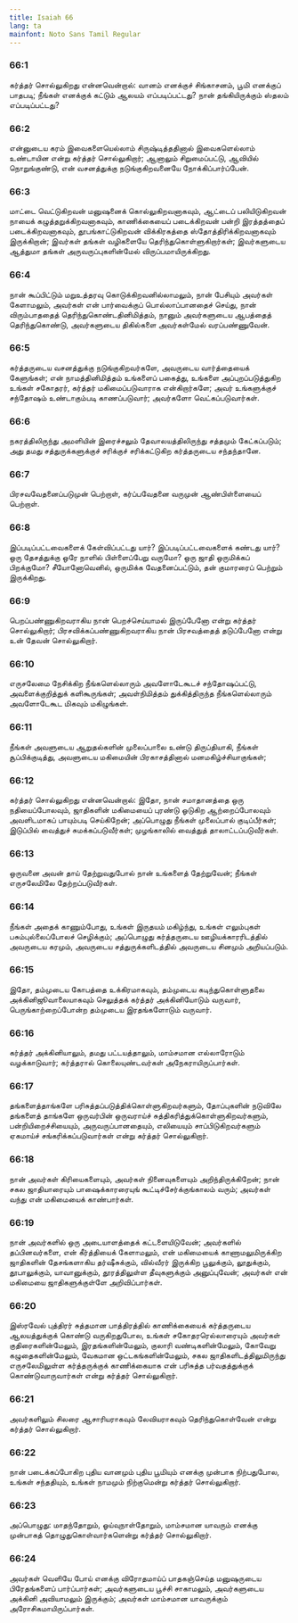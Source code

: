 ```yaml
---
title: Isaiah 66
lang: ta
mainfont: Noto Sans Tamil Regular
---
```


###  66:1

கர்த்தர் சொல்லுகிறது என்னவென்றால்: வானம் எனக்குச் சிங்காசனம், பூமி எனக்குப் பாதபடி; நீங்கள் எனக்குக் கட்டும் ஆலயம் எப்படிப்பட்டது? நான் தங்கியிருக்கும் ஸ்தலம் எப்படிப்பட்டது?

###  66:2

என்னுடைய கரம் இவைகளையெல்லாம் சிருஷ்டித்ததினால் இவைகளெல்லாம் உண்டாயின என்று கர்த்தர் சொல்லுகிறார்; ஆனாலும் சிறுமைப்பட்டு, ஆவியில் நொறுங்குண்டு, என் வசனத்துக்கு நடுங்குகிறவனையே நோக்கிப்பார்ப்பேன்.

###  66:3

மாட்டை வெட்டுகிறவன் மனுஷனைக் கொல்லுகிறவனாகவும், ஆட்டைப் பலியிடுகிறவன் நாயைக் கழுத்தறுக்கிறவனாகவும், காணிக்கையைப் படைக்கிறவன் பன்றி இரத்தத்தைப் படைக்கிறவனாகவும், தூபங்காட்டுகிறவன் விக்கிரகத்தை ஸ்தோத்திரிக்கிறவனாகவும் இருக்கிறான்; இவர்கள் தங்கள் வழிகளையே தெரிந்துகொள்ளுகிறார்கள்; இவர்களுடைய ஆத்துமா தங்கள் அருவருப்புகளின்மேல் விருப்பமாயிருக்கிறது.

###  66:4

நான் கூப்பிட்டும் மறுஉத்தரவு கொடுக்கிறவனில்லாமலும், நான் பேசியும் அவர்கள் கேளாமலும், அவர்கள் என் பார்வைக்குப் பொல்லாப்பானதைச் செய்து, நான் விரும்பாததைத் தெரிந்துகொண்டதினிமித்தம், நானும் அவர்களுடைய ஆபத்தைத் தெரிந்துகொண்டு, அவர்களுடைய திகில்களை அவர்கள்மேல் வரப்பண்ணுவேன்.

###  66:5

கர்த்தருடைய வசனத்துக்கு நடுங்குகிறவர்களே, அவருடைய வார்த்தையைக் கேளுங்கள்; என் நாமத்தினிமித்தம் உங்களைப் பகைத்து, உங்களை அப்புறப்படுத்துகிற உங்கள் சகோதரர், கர்த்தர் மகிமைப்படுவாராக என்கிறார்களே; அவர் உங்களுக்குச் சந்தோஷம் உண்டாகும்படி காணப்படுவார்; அவர்களோ வெட்கப்படுவார்கள்.

###  66:6

நகரத்திலிருந்து அமளியின் இரைச்சலும் தேவாலயத்திலிருந்து சத்தமும் கேட்கப்படும்; அது தமது சத்துருக்களுக்குச் சரிக்குச் சரிக்கட்டுகிற கர்த்தருடைய சந்தந்தானே.

###  66:7

பிரசவவேதனைப்படுமுன் பெற்றாள், கர்ப்பவேதனை வருமுன் ஆண்பிள்ளையைப் பெற்றாள்.

###  66:8

இப்படிப்பட்டவைகளைக் கேள்விப்பட்டது யார்? இப்படிப்பட்டவைகளைக் கண்டது யார்? ஒரு தேசத்துக்கு ஒரே நாளில் பிள்ளைப்பேறு வருமோ? ஒரு ஜாதி ஒருமிக்கப் பிறக்குமோ? சீயோனோவெனில், ஒருமிக்க வேதனைப்பட்டும், தன் குமாரரைப் பெற்றும் இருக்கிறது.

###  66:9

பெறப்பண்ணுகிறவராகிய நான் பெறச்செய்யாமல் இருப்பேனோ என்று கர்த்தர் சொல்லுகிறார்; பிரசவிக்கப்பண்ணுகிறவராகிய நான் பிரசவத்தைத் தடுப்பேனோ என்று உன் தேவன் சொல்லுகிறார்.

###  66:10

எருசலேமை நேசிக்கிற நீங்களெல்லாரும் அவளோடேகூடச் சந்தோஷப்பட்டு, அவளைக்குறித்துக் களிகூருங்கள்; அவள்நிமித்தம் துக்கித்திருந்த நீங்களெல்லாரும் அவளோடேகூட மிகவும் மகிழுங்கள்.

###  66:11

நீங்கள் அவளுடைய ஆறுதல்களின் முலைப்பாலை உண்டு திருப்தியாகி, நீங்கள் சூப்பிக்குடித்து, அவளுடைய மகிமையின் பிரகாசத்தினால் மனமகிழ்ச்சியாகுங்கள்;

###  66:12

கர்த்தர் சொல்லுகிறது என்னவென்றால்: இதோ, நான் சமாதானத்தை ஒரு நதியைப்போலவும், ஜாதிகளின் மகிமையைப் புரண்டு ஓடுகிற ஆற்றைப்போலவும் அவளிடமாகப் பாயும்படி செய்கிறேன்; அப்பொழுது நீங்கள் முலைப்பால் குடிப்பீர்கள்; இடுப்பில் வைத்துச் சுமக்கப்படுவீர்கள்; முழங்காலில் வைத்துத் தாலாட்டப்படுவீர்கள்.

###  66:13

ஒருவனை அவன் தாய் தேற்றுவதுபோல் நான் உங்களைத் தேற்றுவேன்; நீங்கள் எருசலேமிலே தேற்றப்படுவீர்கள்.

###  66:14

நீங்கள் அதைக் காணும்போது, உங்கள் இருதயம் மகிழ்ந்து, உங்கள் எலும்புகள் பசும்புல்லைப்போலச் செழிக்கும்; அப்பொழுது கர்த்தருடைய ஊழியக்காரரிடத்தில் அவருடைய கரமும், அவருடைய சத்துருக்களிடத்தில் அவருடைய சினமும் அறியப்படும்.

###  66:15

இதோ, தம்முடைய கோபத்தை உக்கிரமாகவும், தம்முடைய கடிந்துகொள்ளுதலை அக்கினிஜூவாலையாகவும் செலுத்தக் கர்த்தர் அக்கினியோடும் வருவார், பெருங்காற்றைப்போன்ற தம்முடைய இரதங்களோடும் வருவார்.

###  66:16

கர்த்தர் அக்கினியாலும், தமது பட்டயத்தாலும், மாம்சமான எல்லாரோடும் வழக்காடுவார்; கர்த்தரால் கொலையுண்டவர்கள் அநேகராயிருப்பார்கள்.

###  66:17

தங்களைத்தாங்களே பரிசுத்தப்படுத்திக்கொள்ளுகிறவர்களும், தோப்புகளின் நடுவிலே தங்களைத் தாங்களே ஒருவர்பின் ஒருவராய்ச் சுத்திகரித்துக்கொள்ளுகிறவர்களும், பன்றியிறைச்சியையும், அருவருப்பானதையும், எலியையும் சாப்பிடுகிறவர்களும் ஏகமாய்ச் சங்கரிக்கப்படுவார்கள் என்று கர்த்தர் சொல்லுகிறார்.

###  66:18

நான் அவர்கள் கிரியைகளையும், அவர்கள் நினைவுகளையும் அறிந்திருக்கிறேன்; நான் சகல ஜாதியாரையும் பாஷைக்காரரையுங் கூட்டிச்சேர்க்குங்காலம் வரும்; அவர்கள் வந்து என் மகிமையைக் காண்பார்கள்.

###  66:19

நான் அவர்களில் ஒரு அடையாளத்தைக் கட்டளையிடுவேன்; அவர்களில் தப்பினவர்களை, என் கீர்த்தியைக் கேளாமலும், என் மகிமையைக் காணாமலுமிருக்கிற ஜாதிகளின் தேசங்களாகிய தர்ஷீசுக்கும், வில்வீரர் இருக்கிற பூலுக்கும், லூதுக்கும், தூபாலுக்கும், யாவானுக்கும், தூரத்திலுள்ள தீவுகளுக்கும் அனுப்புவேன்; அவர்கள் என் மகிமையை ஜாதிகளுக்குள்ளே அறிவிப்பார்கள்.

###  66:20

இஸ்ரவேல் புத்திரர் சுத்தமான பாத்திரத்தில் காணிக்கையைக் கர்த்தருடைய ஆலயத்துக்குக் கொண்டு வருகிறதுபோல, உங்கள் சகோதரரெல்லாரையும் அவர்கள் குதிரைகளின்மேலும், இரதங்களின்மேலும், குலாரி வண்டிகளின்மேலும், கோவேறு கழுதைகளின்மேலும், வேகமான ஒட்டகங்களின்மேலும், சகல ஜாதிகளிடத்திலுமிருந்து எருசலேமிலுள்ள கர்த்தருக்குக் காணிக்கையாக என் பரிசுத்த பர்வதத்துக்குக் கொண்டுவாருவார்கள் என்று கர்த்தர் சொல்லுகிறார்.

###  66:21

அவர்களிலும் சிலரை ஆசாரியராகவும் லேவியராகவும் தெரிந்துகொள்வேன் என்று கர்த்தர் சொல்லுகிறார்.

###  66:22

நான் படைக்கப்போகிற புதிய வானமும் புதிய பூமியும் எனக்கு முன்பாக நிற்பதுபோல, உங்கள் சந்ததியும், உங்கள் நாமமும் நிற்குமென்று கர்த்தர் சொல்லுகிறார்.

###  66:23

அப்பொழுது: மாதந்தோறும், ஓய்வுநாள்தோறும், மாம்சமான யாவரும் எனக்கு முன்பாகத் தொழுதுகொள்வார்களென்று கர்த்தர் சொல்லுகிறார்.

###  66:24

அவர்கள் வெளியே போய் எனக்கு விரோதமாய்ப் பாதகஞ்செய்த மனுஷருடைய பிரேதங்களைப் பார்ப்பார்கள்; அவர்களுடைய பூச்சி சாகாமலும், அவர்களுடைய அக்கினி அவியாமலும் இருக்கும்; அவர்கள் மாம்சமான யாவருக்கும் அரோசிகமாயிருப்பார்கள்.

